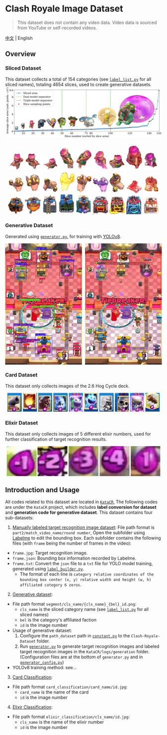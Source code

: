 # Clash Royale Image Dataset
> This dataset does not contain any video data. Video data is sourced from YouTube or self-recorded videos.

[中文](README.md) | English

## Overview
### Sliced Dataset
This dataset collects a total of 154 categories (see [`label_list.py`](https://github.com/wty-yy/KataCR/blob/master/katacr/constants/label_list.py) for all sliced names), totaling 4654 slices, used to create generative datasets.
![Slice size distribution](./asserts/segment_size_en.png)

<div align="center">
    <img src="images/segment/archer/archer_1_0000007.png" width="10%"/>
    <img src="images/segment/archer/archer_1_0000009.png" width="10%"/>
    <img src="images/segment/archer/archer_1_0000010.png" width="10%"/>
    <img src="images/segment/archer/archer_1_0000028.png" width="10%"/>
    <img src="images/segment/archer/archer_1_0000057.png" width="10%"/>
    <img src="images/segment/archer/archer_1_0000060.png" width="10%"/>
    <img src="images/segment/archer/archer_1_0000094.png" width="10%"/>
    <img src="images/segment/archer/archer_1_0000168.png" width="10%"/>
    <img src="images/segment/archer/archer_1_0000176.png" width="10%"/>
</div>
<div align="center">
    <img src="images/segment/hog-rider/hog-rider_0_0000004.png" width="10%"/>
    <img src="images/segment/hog-rider/hog-rider_0_0000027.png" width="10%"/>
    <img src="images/segment/hog-rider/hog-rider_0_0000053.png" width="10%"/>
    <img src="images/segment/hog-rider/hog-rider_0_0000059.png" width="10%"/>
    <img src="images/segment/hog-rider/hog-rider_0_0000062.png" width="10%"/>
    <img src="images/segment/hog-rider/hog-rider_0_0000054.png" width="10%"/>
    <img src="images/segment/hog-rider/hog-rider_1_0000493.png" width="10%"/>
    <img src="images/segment/hog-rider/hog-rider_1_0000557.png" width="10%"/>
    <img src="images/segment/hog-rider/hog-rider_1_0000496.png" width="10%"/>
</div>
<div align="center">
    <img src="images/segment/queen-tower/queen-tower_0_0000000.png" width="10%"/>
    <img src="images/segment/queen-tower/queen-tower_0_0000007.png" width="10%"/>
    <img src="images/segment/queen-tower/queen-tower_0_0006331.png" width="10%"/>
    <img src="images/segment/queen-tower/queen-tower_0_0006335.png" width="10%"/>
    <img src="images/segment/queen-tower/queen-tower_0_0006380.png" width="10%"/>
    <img src="images/segment/queen-tower/queen-tower_1_attack_929.png" width="10%"/>
    <img src="images/segment/queen-tower/queen-tower_1_006330.png" width="10%"/>
    <img src="images/segment/queen-tower/queen-tower_1_0009264.png" width="10%"/>
    <img src="images/segment/queen-tower/queen-tower_1_0007320.png" width="10%"/>
</div>

### Generative Dataset
Generated using [`generator.py`](https://github.com/wty-yy/KataCR/blob/master/katacr/build_dataset/generator.py), for training with [YOLOv8](https://github.com/ultralytics/ultralytics).
<div style="display: flex; flex-wrap: nowrap; justify-content: space-between;">
    <img src="asserts/generation1.jpg" alt="Generation 1" width="49%" />
    <img src="asserts/generation2.jpg" alt="Generation 2" width="49%" />
</div>

### Card Dataset
This dataset only collects images of the 2.6 Hog Cycle deck.
<div align="center">
    <img src="images/card_classification/cannon/00030_2.jpg" width="9%"/>
    <img src="images/card_classification/fireball/00285_1.jpg" width="9%"/>
    <img src="images/card_classification/hog-rider/00045_3.jpg" width="9%"/>
    <img src="images/card_classification/ice-golem/00450_1.jpg" width="9%"/>
    <img src="images/card_classification/ice-spirit-evolution/04425_4.jpg" width="9%"/>
    <img src="images/card_classification/ice-spirit/00105_4.jpg" width="9%"/>
    <img src="images/card_classification/musketeer/00480_3.jpg" width="9%"/>
    <img src="images/card_classification/skeletons/00780_1.jpg" width="9%"/>
    <img src="images/card_classification/skeletons-evolution/04875_2.jpg" width="9%"/>
    <img src="images/card_classification/the-log/00210_3.jpg" width="9%"/>
</div>

### Elixir Dataset
This dataset only collects images of 5 different elixir numbers, used for further classification of target recognition results.
<div align="center">
    <img src="images/elixir_classification/-1/101.jpg" width="19%"/>
    <img src="images/elixir_classification/-2/11.jpg" width="19%"/>
    <img src="images/elixir_classification/-3/302.jpg" width="19%"/>
    <img src="images/elixir_classification/-4/10.jpg" width="19%"/>
    <img src="images/elixir_classification/1/105.jpg" width="19%"/>
</div>


## Introduction and Usage
All codes related to this dataset are located in [`KataCR`](https://github.com/wty-yy/KataCR),
The following codes are under the `KataCR` project,
which includes **label conversion for dataset** and **generation code for generative dataset**.
This dataset contains four sub-datasets:
1. [Manually labeled target recognition image dataset](/images/part2/):
  File path format is `part2/match_video_name/round number`,
  Open the subfolder using [Labelme](https://github.com/labelmeai/labelme) to edit the bounding box. Each subfolder contains the following files (with `frame` being the number of frames in the video):

- `frame.jpg`: Target recognition image.
- `frame.json`: Bounding box information recorded by Labelme.
- `frame.txt`: Convert the `json` file to a `txt` file for YOLO model training, generated using [`label_builder.py`](https://github.com/wty-yy/KataCR/blob/master/katacr/build_dataset/label_builder.py).
  - The format of each line is `category relative coordinates of the bounding box center (x, y) relative width and height (w, h) affiliated category 6 zeros`.

2. [Generative dataset](/images/segment/):
  - File path format `segment/cls_name/{cls_name}_{bel}_id.png`:
    - `cls_name` is the sliced category name (see [`label_list.py`](https://github.com/wty-yy/KataCR/blob/master/katacr/constants/label_list.py) for all sliced names)
    - `bel` is the category's affiliated faction
    - `id` is the image number
  - Usage of generative dataset:
    1. Configure the `path_dataset` path in [`constant.py`](https://github.com/wty-yy/KataCR/blob/master/katacr/build_dataset/constant.py) to the `Clash-Royale-Dataset` folder.
    2. Run [`generator.py`](https://github.com/wty-yy/KataCR/blob/master/katacr/build_dataset/generator.py) to generate target recognition images and labeled target recognition images in the `KataCR/logs/generation` folder. (Configuration files are at the bottom of `generator.py` and in [`generator_config.py`](https://github.com/wty-yy/KataCR/blob/master/katacr/build_dataset/generation_config.py))
  - YOLOv8 training method: see...

3. [Card Classification](/images/card_classification/):
  - File path format `card_classification/card_name/id.jpg`:
    - `card_name` is the name of the card
    - `id` is the image number

4. [Elixir Classification](/images/card_classification/):
  - File path format `elixir_classification/cls_name/id.jpg`:
    - `cls_name` is the name of the elixir number
    - `id` is the image number